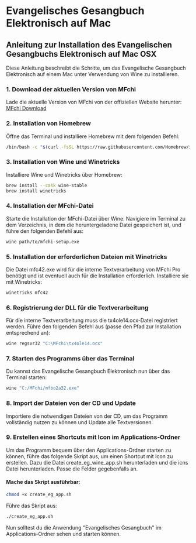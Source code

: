 # Evangelisches Gesangbuch Elektronisch auf Mac

## Anleitung zur Installation des Evangelischen Gesangbuchs Elektronisch auf Mac OSX

Diese Anleitung beschreibt die Schritte, um das Evangelische Gesangbuch Elektronisch auf einem Mac unter Verwendung von Wine zu installieren.

### 1. Download der aktuellen Version von MFchi

Lade die aktuelle Version von MFchi von der offiziellen Website herunter:
[MFchi Download](https://www.mfchi.org/epages/es122753.sf/de_DE/?ObjectPath=/Shops/es122753/Categories/Support/Download/Updates/Update_auf_aktuelle_Version)

### 2. Installation von Homebrew

Öffne das Terminal und installiere Homebrew mit dem folgenden Befehl:

```sh
/bin/bash -c "$(curl -fsSL https://raw.githubusercontent.com/Homebrew/install/HEAD/install.sh)"
```
### 3. Installation von Wine und Winetricks

Installiere Wine und Winetricks über Homebrew:

```sh
brew install --cask wine-stable
brew install winetricks
```

### 4. Installation der MFchi-Datei

Starte die Installation der MFchi-Datei über Wine. Navigiere im Terminal zu dem Verzeichnis, in dem die heruntergeladene Datei gespeichert ist, und führe den folgenden Befehl aus:

```sh
wine path/to/mfchi-setup.exe
```

### 5. Installation der erforderlichen Dateien mit Winetricks

Die Datei mfc42.exe wird für die interne Textverarbeitung von MFchi Pro benötigt und ist eventuell auch für die Installation erforderlich. Installiere sie mit Winetricks:

```sh
winetricks mfc42
```


### 6. Registrierung der DLL für die Textverarbeitung

Für die interne Textverarbeitung muss die tx4ole14.ocx-Datei registriert werden. Führe den folgenden Befehl aus (passe den Pfad zur Installation entsprechend an):

```sh
wine regsvr32 "C:\MFchi\tx4ole14.ocx"
```

### 7. Starten des Programms über das Terminal

Du kannst das Evangelische Gesangbuch Elektronisch nun über das Terminal starten:

```sh
wine "C:/MFchi/mfbo2a32.exe"
```

### 8. Import der Dateien von der CD und Update

Importiere die notwendigen Dateien von der CD, um das Programm vollständig nutzen zu können und Update alle Textversionen.

### 9. Erstellen eines Shortcuts mit Icon im Applications-Ordner

Um das Programm bequem über den Applications-Ordner starten zu können, führe das folgende Skript aus, um einen Shortcut mit Icon zu erstellen. Dazu die Datei create_eg_wine_app.sh herunterladen und die icns Datei herunterladen. Passe die Felder gegebenfalls an.

#### Mache das Skript ausführbar:

```sh
chmod +x create_eg_app.sh
```

Führe das Skript aus:

```sh
./create_eg_app.sh
```

Nun solltest du die Anwendung "Evangelisches Gesangbuch" im Applications-Ordner sehen und starten können.
